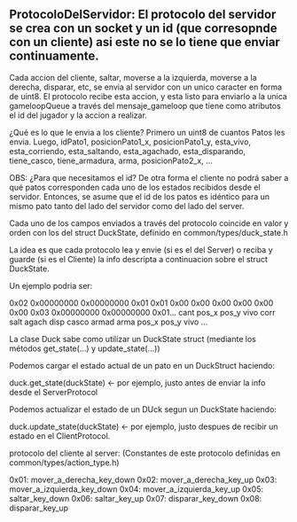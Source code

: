 ## ProtocoloDelServidor: El protocolo del servidor se crea con un socket y un id (que corresopnde con un cliente) asi este no se lo tiene que enviar continuamente.

Cada accion del cliente, saltar, moverse a la izquierda, moverse a la derecha, disparar, etc, se envia al servidor con un unico caracter en forma de uint8. El protocolo recibe esta accion, y esta listo para enviarlo a la unica gameloopQueue a través del mensaje_gameloop que tiene como atributos el id del jugador y la accion a realizar.

¿Qué es lo que le envia a los cliente?
Primero un uint8 de cuantos Patos les envia. Luego, idPato1, posicionPato1_x, posicionPato1_y, esta_vivo, esta_corriendo, esta_saltando, esta_agachado, esta_disparando, tiene_casco, tiene_armadura, arma, posicionPato2_x, ...

OBS: ¿Para que necesitamos el id? De otra forma el cliente no podrá saber a qué patos corresponden cada uno de los estados recibidos desde el servidor.
Entonces, se asume que el id de los patos es idéntico para un mismo pato tanto del lado del servidor como del lado del server.

Cada uno de los campos enviados a través del protocolo coincide en valor y orden con los del struct DuckState, definido en common/types/duck_state.h

La idea es que cada protocolo lea y envie (si es el del Server) o reciba y guarde (si es el Cliente) la info descripta a continuacion sobre el struct DuckState.

Un ejemplo podria ser:

0x02 0x00000000 0x00000000 0x01 0x01  0x00  0x00  0x00  0x00  0x00   0x00   0x03        0x00000000  0x00000000 0x01...
cant   pos_x      pos_y    vivo  corr  salt agach  disp  casco  armad  arma          pos_x        pos_y  vivo ...

La clase Duck sabe como utilizar un DuckState struct (mediante los métodos get_state(...) y update_state(...))

Podemos cargar el estado actual de un pato en un DuckStruct haciendo:

duck.get_state(duckState) <- por ejemplo, justo antes de enviar la info desde el ServerProtocol

Podemos actualizar el estado de un DUck segun un DuckState haciendo:

duck.update_state(duckState) <- por ejemplo, justo despues de recibir un estado en el ClientProtocol.

protocolo del cliente al server:
(Constantes de este protocolo definidas en common/types/action_type.h)

0x01: mover_a_derecha_key_down
0x02: mover_a_derecha_key_up
0x03: mover_a_izquierda_key_down
0x04: mover_a_izquierda_key_up
0x05: saltar_key_down
0x06: saltar_key_up
0x07: disparar_key_down
0x08: disparar_key_up
